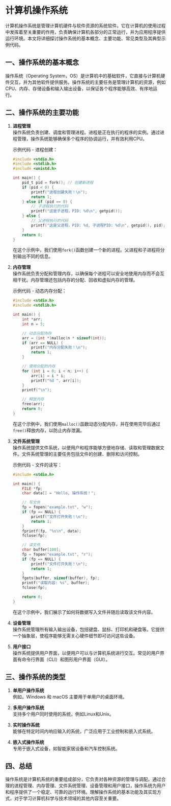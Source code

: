 # 计算机操作系统

计算机操作系统是管理计算机硬件与软件资源的系统软件。它在计算机的使用过程中发挥着至关重要的作用，负责确保计算机各部分的正常运行，并为应用程序提供运行环境。本文将详细探讨操作系统的基本概念、主要功能、常见类型及其典型示例代码。

## 一、操作系统的基本概念

操作系统（Operating System，OS）是计算机中的基础软件，它直接与计算机硬件交互，并为其他软件提供服务。操作系统的主要任务是管理计算机的资源，例如CPU、内存、存储设备和输入输出设备，以保证各个程序能够高效、有序地运行。

## 二、操作系统的主要功能

1. **进程管理**  
   操作系统负责创建、调度和管理进程。进程是正在执行的程序的实例。通过进程管理，操作系统能够确保多个程序的协调运行，并有效利用CPU。

   示例代码 - 进程创建：
   ```c
   #include <stdio.h>
   #include <stdlib.h>
   #include <unistd.h>

   int main() {
       pid_t pid = fork(); // 创建新进程
       if (pid < 0) {
           printf("进程创建失败！\n");
           return 1;
       } else if (pid == 0) {
           // 子进程执行的代码
           printf("这是子进程，PID: %d\n", getpid());
       } else {
           // 父进程执行的代码
           printf("这是父进程，PID: %d, 子进程PID: %d\n", getpid(), pid);
       }
       return 0;
   }
   ```
   在这个示例中，我们使用`fork()`函数创建一个新的进程。父进程和子进程将分别输出不同的信息。

2. **内存管理**  
   操作系统负责分配和管理内存，以确保每个进程可以安全地使用内存而不会互相干扰。内存管理还包括内存的分配、回收和虚拟内存的管理。

   示例代码 - 动态内存分配：
   ```c
   #include <stdio.h>
   #include <stdlib.h>

   int main() {
       int *arr;
       int n = 5;

       // 动态分配内存
       arr = (int *)malloc(n * sizeof(int));
       if (arr == NULL) {
           printf("内存分配失败！\n");
           return 1;
       }

       // 使用分配的内存
       for (int i = 0; i < n; i++) {
           arr[i] = i * i;
           printf("%d ", arr[i]);
       }
       printf("\n");

       // 释放内存
       free(arr);
       return 0;
   }
   ```
   在这个示例中，我们使用`malloc()`函数动态分配内存，并在使用完毕后通过`free()`释放内存，以防止内存泄漏。

3. **文件系统管理**  
   操作系统提供文件系统，以便用户和程序能够方便地存储、读取和管理数据文件。文件系统管理的主要任务包括文件的创建、删除和访问控制。

   示例代码 - 文件的读写：
   ```c
   #include <stdio.h>

   int main() {
       FILE *fp;
       char data[] = "Hello, 操作系统！";

       // 写文件
       fp = fopen("example.txt", "w");
       if (fp == NULL) {
           printf("文件打开失败！\n");
           return 1;
       }
       fprintf(fp, "%s\n", data);
       fclose(fp);

       // 读文件
       char buffer[100];
       fp = fopen("example.txt", "r");
       if (fp == NULL) {
           printf("文件打开失败！\n");
           return 1;
       }
       fgets(buffer, sizeof(buffer), fp);
       printf("读取内容: %s", buffer);
       fclose(fp);

       return 0;
   }
   ```
   在这个示例中，我们展示了如何将数据写入文件并随后读取该文件内容。

4. **设备管理**  
   操作系统管理所有输入输出设备，包括键盘、鼠标、打印机和硬盘等。它提供一个抽象层，使程序能够无需关心硬件细节即可访问这些设备。

5. **用户接口**  
   操作系统提供用户界面，以便用户可以与计算机系统进行交互。常见的用户界面有命令行界面（CLI）和图形用户界面（GUI）。

## 三、操作系统的类型

1. **单用户操作系统**  
   例如，Windows 和 macOS 主要用于单用户的桌面环境。

2. **多用户操作系统**  
   支持多个用户同时使用的系统，例如Linux和Unix。

3. **实时操作系统**  
   能够在特定时间内响应输入的系统，广泛应用于工业控制和嵌入式系统。

4. **嵌入式操作系统**  
   专用于嵌入式设备，如智能家居设备和汽车控制系统。

## 四、总结

操作系统是计算机系统的重要组成部分，它负责对各种资源的管理与调配。通过合理的进程管理、内存管理、文件系统管理、设备管理和用户接口，操作系统为用户和程序提供了一个稳定、可靠的运行环境。理解操作系统的基本功能及其实现方式，对于学习计算机科学与技术领域的其他内容至关重要。